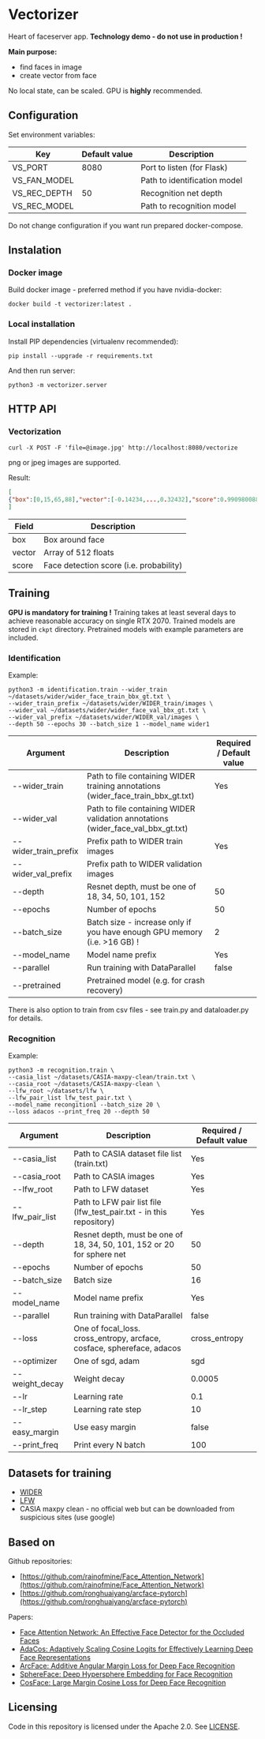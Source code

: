 # Vectorizer 
  
Heart of faceserver app. **Technology demo - do not use in production !**

**Main purpose:**    
* find faces in image
* create vector from face

No local state, can be scaled. GPU is **highly** recommended.

## Configuration

Set environment variables:

| Key | Default value | Description |
| --- | --- | --- |
| VS_PORT | 8080 | Port to listen (for Flask) |
| VS_FAN_MODEL |  | Path to identification model |
| VS_REC_DEPTH | 50 | Recognition net depth |
| VS_REC_MODEL |  | Path to recognition model |

Do not change configuration if you want run prepared docker-compose.

## Instalation

### Docker image

Build docker image - preferred method if you have nvidia-docker:
```shell script
docker build -t vectorizer:latest .
```

### Local installation

Install PIP dependencies (virtualenv recommended):

```shell script
pip install --upgrade -r requirements.txt
```

And then run server:

```shell script
python3 -m vectorizer.server
```

## HTTP API

### Vectorization

```shell script
curl -X POST -F 'file=@image.jpg' http://localhost:8080/vectorize
```

png or jpeg images are supported.

Result:

```json
[
{"box":[0,15,65,88],"vector":[-0.14234,...,0.32432],"score":0.9909800887107849}
]
```

| Field | Description |
| --- | --- |
| box | Box around face |
| vector | Array of 512 floats |
| score | Face detection score (i.e. probability) |

## Training

**GPU is mandatory for training !** 
Training takes at least several days to achieve reasonable accuracy on single RTX 2070.
Trained models are stored in ``ckpt`` directory. Pretrained models with example parameters are included.

### Identification

Example:

```shell script
python3 -m identification.train --wider_train ~/datasets/wider/wider_face_train_bbx_gt.txt \
--wider_train_prefix ~/datasets/wider/WIDER_train/images \
--wider_val ~/datasets/wider/wider_face_val_bbx_gt.txt \
--wider_val_prefix ~/datasets/wider/WIDER_val/images \
--depth 50 --epochs 30 --batch_size 1 --model_name wider1
```

| Argument | Description | Required / Default value |
| --- | --- | --- |
| --wider_train | Path to file containing WIDER training annotations (wider_face_train_bbx_gt.txt) | Yes |
| --wider_val | Path to file containing WIDER validation annotations (wider_face_val_bbx_gt.txt) |  |
| --wider_train_prefix | Prefix path to WIDER train images | Yes |
| --wider_val_prefix | Prefix path to WIDER validation images |  |
| --depth | Resnet depth, must be one of 18, 34, 50, 101, 152 | 50 |
| --epochs | Number of epochs | 50 |
| --batch_size | Batch size - increase only if you have enough GPU memory (i.e. >16 GB) ! | 2 |
| --model_name | Model name prefix | Yes |
| --parallel | Run training with DataParallel | false |
| --pretrained | Pretrained model (e.g. for crash recovery) |  |

There is also option to train from csv files - see train.py and dataloader.py for details.

### Recognition

Example:

```shell script
python3 -m recognition.train \
--casia_list ~/datasets/CASIA-maxpy-clean/train.txt \
--casia_root ~/datasets/CASIA-maxpy-clean \
--lfw_root ~/datasets/lfw \
--lfw_pair_list lfw_test_pair.txt \
--model_name recongition1 --batch_size 20 \
--loss adacos --print_freq 20 --depth 50
```

| Argument | Description | Required / Default value |
| --- | --- | --- |
| --casia_list | Path to CASIA dataset file list (train.txt) | Yes |
| --casia_root | Path to CASIA images | Yes |
| --lfw_root | Path to LFW dataset | Yes |
| --lfw_pair_list | Path to LFW pair list file (lfw_test_pair.txt - in this repository) | Yes |
| --depth | Resnet depth, must be one of 18, 34, 50, 101, 152 or 20 for sphere net | 50 |
| --epochs | Number of epochs | 50 |
| --batch_size | Batch size | 16 |
| --model_name | Model name prefix | Yes |
| --parallel | Run training with DataParallel | false |
| --loss | One of focal_loss. cross_entropy, arcface, cosface, sphereface, adacos | cross_entropy |
| --optimizer | One of sgd, adam | sgd |
| --weight_decay | Weight decay | 0.0005 |
| --lr | Learning rate | 0.1 |
| --lr_step | Learning rate step | 10 |
| --easy_margin | Use easy margin | false |
| --print_freq | Print every N batch | 100 |

## Datasets for training

* [WIDER](http://shuoyang1213.me/WIDERFACE/)
* [LFW](http://vis-www.cs.umass.edu/lfw/)
* CASIA maxpy clean - no official web but can be downloaded from suspicious sites (use google)

## Based on

Github repositories:

* [https://github.com/rainofmine/Face_Attention_Network](https://github.com/rainofmine/Face_Attention_Network)
* [https://github.com/ronghuaiyang/arcface-pytorch](https://github.com/ronghuaiyang/arcface-pytorch)

Papers:

* [Face Attention Network: An Effective Face Detector for the Occluded Faces](https://arxiv.org/abs/1711.07246)
* [AdaCos: Adaptively Scaling Cosine Logits for Effectively Learning Deep Face Representations](https://arxiv.org/abs/1905.00292)
* [ArcFace: Additive Angular Margin Loss for Deep Face Recognition](https://arxiv.org/abs/1801.07698)
* [SphereFace: Deep Hypersphere Embedding for Face Recognition](https://arxiv.org/abs/1704.08063)
* [CosFace: Large Margin Cosine Loss for Deep Face Recognition](https://arxiv.org/abs/1801.09414)

## Licensing

Code in this repository is licensed under the Apache 2.0. See [LICENSE](../LICENSE).
